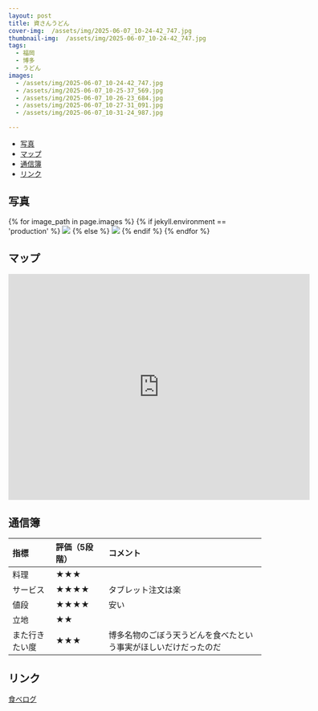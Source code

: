 ```yaml
---
layout: post
title: 資さんうどん
cover-img:  /assets/img/2025-06-07_10-24-42_747.jpg
thumbnail-img:  /assets/img/2025-06-07_10-24-42_747.jpg
tags:
  - 福岡
  - 博多
  - うどん
images:  
  - /assets/img/2025-06-07_10-24-42_747.jpg
  - /assets/img/2025-06-07_10-25-37_569.jpg
  - /assets/img/2025-06-07_10-26-23_684.jpg
  - /assets/img/2025-06-07_10-27-31_091.jpg
  - /assets/img/2025-06-07_10-31-24_987.jpg

---
```



<!-- TOC -->

- [写真](#写真)
- [マップ](#マップ)
- [通信簿](#通信簿)
- [リンク](#リンク)

<!-- /TOC -->

## 写真

{% for image_path in page.images %}
{% if jekyll.environment == 'production' %}
<img src="https://raw.githubusercontent.com/taira1117/fukuyama_izakaya/master/{{ image_path }}">
{% else %}
<img src="{{ image_path }}">
{% endif %}
{% endfor %}

## マップ

<iframe src="https://www.google.com/maps/embed?pb=!1m18!1m12!1m3!1d16424.14708888489!2d130.40286327061818!3d33.58975384388381!2m3!1f0!2f0!3f0!3m2!1i1024!2i768!4f13.1!3m3!1m2!1s0x3541918009211d7d%3A0xd6a081ac3debbd49!2z6LOH44GV44KT44GG44Gp44KTIOWNmuWkmuWNg-S7o-W6lw!5e0!3m2!1sja!2sjp!4v1749948002519!5m2!1sja!2sjp" width="600" height="450" style="border:0;" allowfullscreen="" loading="lazy" referrerpolicy="no-referrer-when-downgrade"></iframe>


## 通信簿

| 指標           | 評価（5段階） | コメント                                                         |
| :------------- | :------------ | :--------------------------------------------------------------- |
| 料理           | ★★★        |                                                                  |
| サービス       | ★★★★      | タブレット注文は楽                                               |
| 値段           | ★★★★      | 安い                                                             |
| 立地           | ★★          |                                                                  |
| また行きたい度 | ★★★        | 博多名物のごぼう天うどんを食べたという事実がほしいだけだったのだ |

## リンク

[食べログ](https://tabelog.com/fukuoka/A4001/A400106/40051946/)
